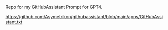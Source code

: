 Repo for my GitHubAssistant Prompt for GPT4.

https://github.com/Asymetrikon/githubassistant/blob/main/apps/GitHubAssistant.txt
